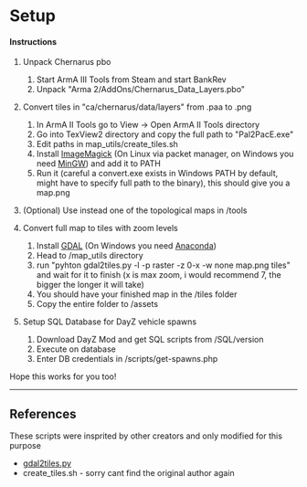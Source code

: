 # Setup

#### Instructions
1. Unpack Chernarus pbo
    1. Start ArmA III Tools from Steam and start BankRev
    2. Unpack "Arma 2/AddOns/Chernarus_Data_Layers.pbo"

2. Convert tiles in "ca/chernarus/data/layers" from .paa to .png
    1. In ArmA II Tools go to View -> Open ArmA II Tools directory
    2. Go into TexView2 directory and copy the full path to "Pal2PacE.exe"
    3. Edit paths in map_utils/create_tiles.sh
    4. Install [ImageMagick](https://imagemagick.org/script/download.php) (On Linux via packet manager, on Windows you need [MinGW](http://www.mingw.org/)) and add it to PATH
    5. Run it (careful a convert.exe exists in Windows PATH by default, might have to specify full path to the binary), this should give you a map.png

2. (Optional) Use instead one of the topological maps in /tools

3. Convert full map to tiles with zoom levels
    1. Install [GDAL](https://gdal.org/index.html) (On Windows you need [Anaconda](https://anaconda.org/))
    2. Head to /map_utils directory
    3. run "pyhton gdal2tiles.py -l -p raster -z 0-x -w none map.png tiles" and wait for it to finish (x is max zoom, i would recommend 7, the bigger the longer it will take)
    4. You should have your finished map in the /tiles folder
    5. Copy the entire folder to /assets

4. Setup SQL Database for DayZ vehicle spawns
    1. Download DayZ Mod and get SQL scripts from /SQL/version
    2. Execute on database
    3. Enter DB credentials in /scripts/get-spawns.php

Hope this works for you too!

- - - -

## References
These scripts were insprited by other creators and only modified for this purpose
- [gdal2tiles.py](https://github.com/commenthol/gdal2tiles-leaflet)
- create_tiles.sh - sorry cant find the original author again
